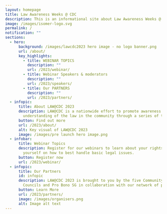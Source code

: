 ```yaml
---
layout: homepage
title: Law Awareness Weeks @ CDC
description: This is an informational site about Law Awareness Weeks @ CDC.
image: /images/isomer-logo.svg
permalink: /
notification: ""
sections:
  - hero:
      background: /images/lawcdc2023 hero image - no logo banner.png
      url: /about/
      key_highlights:
        - title: WEBINAR TOPICS
          description: ""
          url: /2023/webinar/
        - title: Webinar Speakers & moderators
          description: ""
          url: /2023/speakers/
        - title: Our PARTNERS
          description: ""
          url: /2023/partners/
  - infopic:
      title: About LAW@CDC 2023
      description: LAW@CDC is a nationwide effort to promote awareness and
        understanding of the law in the community through a series of talks.
      button: Find out more
      url: /2023/about/
      alt: Key visual of LAW@CDC 2023
      image: /images/pre launch hero image.png
  - infobar:
      title: Webinar Topics
      description: Register for our webinars to learn about your rights and equip
        yourself on how to best handle basic legal issues.
      button: Register now
      url: /2023/webinar/
  - infopic:
      title: Our Partners
      id: infopic
      description: LAW@CDC 2023 is brought to you by the five Community Development
        Councils and Pro Bono SG in collaboration with our network of partners.
      button: Learn More
      url: /2023/partners/
      image: /images/organisers.png
      alt: Image alt text
---
```

